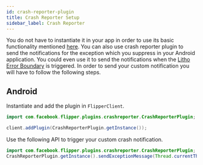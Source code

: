 ```yaml
---
id: crash-reporter-plugin
title: Crash Reporter Setup
sidebar_label: Crash Reporter
---
```


You do not have to instantiate it in your app in order to use its basic functionality mentioned [here](features/crash-reporter-plugin.md). You can also use crash reporter plugin to send the notifications for the exception which you suppress in your Android application. You could even use it to send the notifications when the [Litho Error Boundary](https://fblitho.com/docs/error-boundaries) is triggered. In order to send your custom notification you will have to follow the following steps.

## Android

Instantiate and add the plugin in `FlipperClient`.
```java
import com.facebook.flipper.plugins.crashreporter.CrashReporterPlugin;

client.addPlugin(CrashReporterPlugin.getInstance());
```

Use the following API to trigger your custom crash notification.

```java
import com.facebook.flipper.plugins.crashreporter.CrashReporterPlugin;
CrashReporterPlugin.getInstance().sendExceptionMessage(Thread.currentThread(), error);
```
